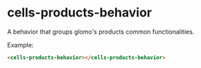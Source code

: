 # cells-products-behavior

A behavior that groups glomo's products common functionalities.

Example:
```html
<cells-products-behavior></cells-products-behavior>
```
